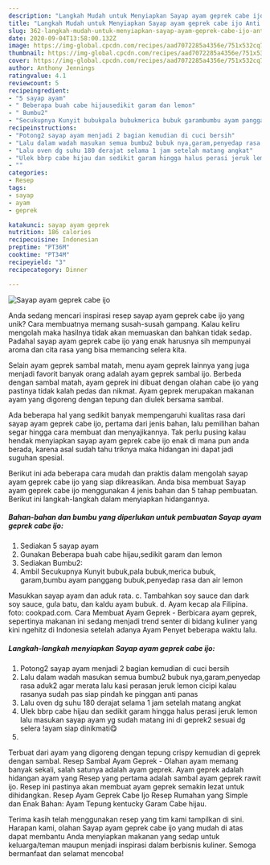 ```yaml
---
description: "Langkah Mudah untuk Menyiapkan Sayap ayam geprek cabe ijo Anti Gagal"
title: "Langkah Mudah untuk Menyiapkan Sayap ayam geprek cabe ijo Anti Gagal"
slug: 362-langkah-mudah-untuk-menyiapkan-sayap-ayam-geprek-cabe-ijo-anti-gagal
date: 2020-09-04T13:58:00.132Z
image: https://img-global.cpcdn.com/recipes/aad7072285a4356e/751x532cq70/sayap-ayam-geprek-cabe-ijo-foto-resep-utama.jpg
thumbnail: https://img-global.cpcdn.com/recipes/aad7072285a4356e/751x532cq70/sayap-ayam-geprek-cabe-ijo-foto-resep-utama.jpg
cover: https://img-global.cpcdn.com/recipes/aad7072285a4356e/751x532cq70/sayap-ayam-geprek-cabe-ijo-foto-resep-utama.jpg
author: Anthony Jennings
ratingvalue: 4.1
reviewcount: 5
recipeingredient:
- "5 sayap ayam"
- " Beberapa buah cabe hijausedikit garam dan lemon"
- " Bumbu2"
- "Secukupnya Kunyit bubukpala bubukmerica bubuk garambumbu ayam panggang bubukpenyedap rasa dan air lemon"
recipeinstructions:
- "Potong2 sayap ayam menjadi 2 bagian kemudian di cuci bersih"
- "Lalu dalam wadah masukan semua bumbu2 bubuk nya,garam,penyedap rasa aduk2 agar merata lalu kasi perasan jeruk lemon cicipi kalau rasanya sudah pas siap pindah ke pinggan anti panas"
- "Lalu oven dg suhu 180 derajat selama 1 jam setelah matang angkat"
- "Ulek bbrp cabe hijau dan sedikit garam hingga halus perasi jeruk lemon lalu masukan sayap ayam yg sudah matang ini di geprek2 sesuai dg selera !ayam siap dinikmati😋"
- ""
categories:
- Resep
tags:
- sayap
- ayam
- geprek

katakunci: sayap ayam geprek 
nutrition: 186 calories
recipecuisine: Indonesian
preptime: "PT36M"
cooktime: "PT34M"
recipeyield: "3"
recipecategory: Dinner

---
```



![Sayap ayam geprek cabe ijo](https://img-global.cpcdn.com/recipes/aad7072285a4356e/751x532cq70/sayap-ayam-geprek-cabe-ijo-foto-resep-utama.jpg)

Anda sedang mencari inspirasi resep sayap ayam geprek cabe ijo yang unik? Cara membuatnya memang susah-susah gampang. Kalau keliru mengolah maka hasilnya tidak akan memuaskan dan bahkan tidak sedap. Padahal sayap ayam geprek cabe ijo yang enak harusnya sih mempunyai aroma dan cita rasa yang bisa memancing selera kita.

Selain ayam geprek sambal matah, menu ayam geprek lainnya yang juga menjadi favorit banyak orang adalah ayam geprek sambal ijo. Berbeda dengan sambal matah, ayam geprek ini dibuat dengan olahan cabe ijo yang pastinya tidak kalah pedas dan nikmat. Ayam geprek merupakan makanan ayam yang digoreng dengan tepung dan diulek bersama sambal.

Ada beberapa hal yang sedikit banyak mempengaruhi kualitas rasa dari sayap ayam geprek cabe ijo, pertama dari jenis bahan, lalu pemilihan bahan segar hingga cara membuat dan menyajikannya. Tak perlu pusing kalau hendak menyiapkan sayap ayam geprek cabe ijo enak di mana pun anda berada, karena asal sudah tahu triknya maka hidangan ini dapat jadi suguhan spesial.


Berikut ini ada beberapa cara mudah dan praktis dalam mengolah sayap ayam geprek cabe ijo yang siap dikreasikan. Anda bisa membuat Sayap ayam geprek cabe ijo menggunakan 4 jenis bahan dan 5 tahap pembuatan. Berikut ini langkah-langkah dalam menyiapkan hidangannya.

<!--inarticleads1-->

##### Bahan-bahan dan bumbu yang diperlukan untuk pembuatan Sayap ayam geprek cabe ijo:

1. Sediakan 5 sayap ayam
1. Gunakan  Beberapa buah cabe hijau,sedikit garam dan lemon
1. Sediakan  Bumbu2:
1. Ambil Secukupnya Kunyit bubuk,pala bubuk,merica bubuk, garam,bumbu ayam panggang bubuk,penyedap rasa dan air lemon


Masukkan sayap ayam dan aduk rata. c. Tambahkan soy sauce dan dark soy sauce, gula batu, dan kaldu ayam bubuk. d. Ayam kecap ala Filipina. foto: cookpad.com. Cara Membuat Ayam Geprek - Berbicara ayam geprek, sepertinya makanan ini sedang menjadi trend senter di bidang kuliner yang kini ngehitz di Indonesia setelah adanya Ayam Penyet beberapa waktu lalu. 

<!--inarticleads2-->

##### Langkah-langkah menyiapkan Sayap ayam geprek cabe ijo:

1. Potong2 sayap ayam menjadi 2 bagian kemudian di cuci bersih
1. Lalu dalam wadah masukan semua bumbu2 bubuk nya,garam,penyedap rasa aduk2 agar merata lalu kasi perasan jeruk lemon cicipi kalau rasanya sudah pas siap pindah ke pinggan anti panas
1. Lalu oven dg suhu 180 derajat selama 1 jam setelah matang angkat
1. Ulek bbrp cabe hijau dan sedikit garam hingga halus perasi jeruk lemon lalu masukan sayap ayam yg sudah matang ini di geprek2 sesuai dg selera !ayam siap dinikmati😋
1. 


Terbuat dari ayam yang digoreng dengan tepung crispy kemudian di geprek dengan sambal. Resep Sambal Ayam Geprek - Olahan ayam memang banyak sekali, salah satunya adalah ayam geprek. Ayam geprek adalah hidangan ayam yang Resep yang pertama adalah sambal ayam geprek rawit ijo. Resep ini pastinya akan membuat ayam geprek semakin lezat untuk dihidangkan. Resep Ayam Geprek Cabe Ijo Resep Rumahan yang Simple dan Enak Bahan: Ayam Tepung kentucky Garam Cabe hijau. 

Terima kasih telah menggunakan resep yang tim kami tampilkan di sini. Harapan kami, olahan Sayap ayam geprek cabe ijo yang mudah di atas dapat membantu Anda menyiapkan makanan yang sedap untuk keluarga/teman maupun menjadi inspirasi dalam berbisnis kuliner. Semoga bermanfaat dan selamat mencoba!
